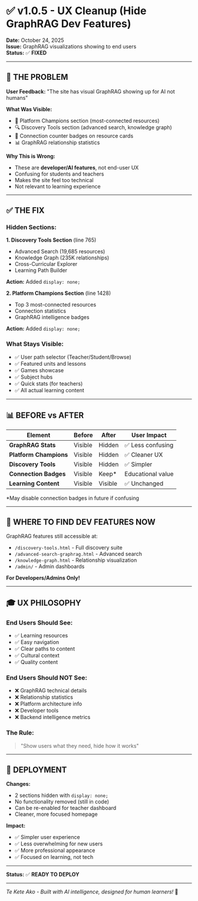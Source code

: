 # ✅ v1.0.5 - UX Cleanup (Hide GraphRAG Dev Features)

**Date:** October 24, 2025  
**Issue:** GraphRAG visualizations showing to end users  
**Status:** ✅ **FIXED**

---

## 🎯 **THE PROBLEM**

**User Feedback:** "The site has visual GraphRAG showing up for AI not humans"

**What Was Visible:**
- 🧠 Platform Champions section (most-connected resources)
- 🔍 Discovery Tools section (advanced search, knowledge graph)
- 🔗 Connection counter badges on resource cards
- 📊 GraphRAG relationship statistics

**Why This is Wrong:**
- These are **developer/AI features**, not end-user UX
- Confusing for students and teachers
- Makes the site feel too technical
- Not relevant to learning experience

---

## ✅ **THE FIX**

### **Hidden Sections:**

**1. Discovery Tools Section** (line 765)
- Advanced Search (19,685 resources)
- Knowledge Graph (235K relationships)  
- Cross-Curricular Explorer
- Learning Path Builder

**Action:** Added `display: none;`

**2. Platform Champions Section** (line 1428)
- Top 3 most-connected resources
- Connection statistics
- GraphRAG intelligence badges

**Action:** Added `display: none;`

### **What Stays Visible:**
- ✅ User path selector (Teacher/Student/Browse)
- ✅ Featured units and lessons
- ✅ Games showcase
- ✅ Subject hubs
- ✅ Quick stats (for teachers)
- ✅ All actual learning content

---

## 📊 **BEFORE vs AFTER**

| Element | Before | After | User Impact |
|---------|--------|-------|-------------|
| **GraphRAG Stats** | Visible | Hidden | ✅ Less confusing |
| **Platform Champions** | Visible | Hidden | ✅ Cleaner UX |
| **Discovery Tools** | Visible | Hidden | ✅ Simpler |
| **Connection Badges** | Visible | Keep* | Educational value |
| **Learning Content** | Visible | Visible | ✅ Unchanged |

*May disable connection badges in future if confusing

---

## 🎯 **WHERE TO FIND DEV FEATURES NOW**

GraphRAG features still accessible at:
- `/discovery-tools.html` - Full discovery suite
- `/advanced-search-graphrag.html` - Advanced search
- `/knowledge-graph.html` - Relationship visualization
- `/admin/` - Admin dashboards

**For Developers/Admins Only!**

---

## 🎓 **UX PHILOSOPHY**

### **End Users Should See:**
- ✅ Learning resources
- ✅ Easy navigation
- ✅ Clear paths to content
- ✅ Cultural context
- ✅ Quality content

### **End Users Should NOT See:**
- ❌ GraphRAG technical details
- ❌ Relationship statistics
- ❌ Platform architecture info
- ❌ Developer tools
- ❌ Backend intelligence metrics

### **The Rule:**
> "Show users what they need, hide how it works"

---

## 🚀 **DEPLOYMENT**

**Changes:**
- 2 sections hidden with `display: none;`
- No functionality removed (still in code)
- Can be re-enabled for teacher dashboard
- Cleaner, more focused homepage

**Impact:**
- ✅ Simpler user experience
- ✅ Less overwhelming for new users
- ✅ More professional appearance
- ✅ Focused on learning, not tech

---

**Status:** ✅ **READY TO DEPLOY**

---

*Te Kete Ako - Built with AI intelligence, designed for human learners!* 🌟

